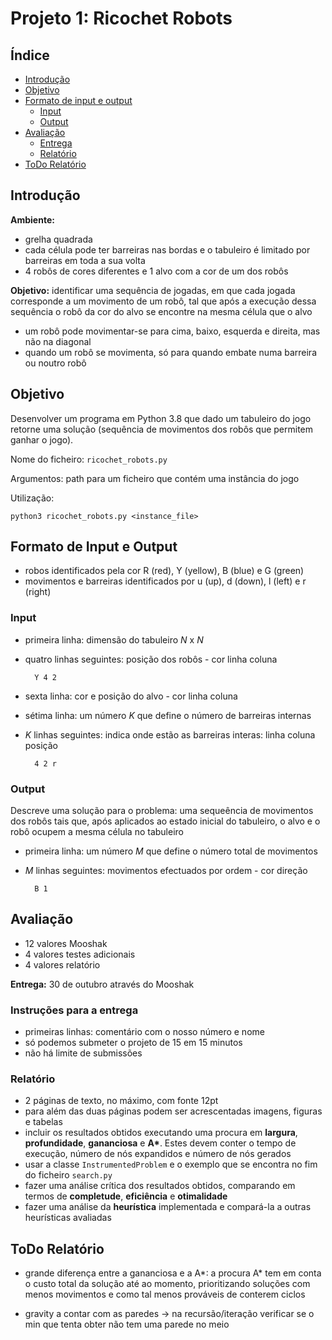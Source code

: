 # Projeto 1: Ricochet Robots

## Índice
- [Introdução](#introdução)
- [Objetivo](#objetivo)
- [Formato de input e output](#formato-de-input-e-output)
    - [Input](#input)
    - [Output](#output)
- [Avaliação](#avaliação)
    - [Entrega](#instruções-para-a-entrega)
    - [Relatório](#relatório)
- [ToDo Relatório](#todo-relatório)

## Introdução

**Ambiente:**
- grelha quadrada
- cada célula pode ter barreiras nas bordas e o tabuleiro é limitado por barreiras em toda a sua volta
- 4 robôs de cores diferentes e 1 alvo com a cor de um dos robôs

**Objetivo:** identificar uma sequência de jogadas, em que cada jogada corresponde a um movimento de um robô, tal que após a execução dessa sequência o robô da cor do alvo se encontre na mesma célula que o alvo

- um robô pode movimentar-se para cima, baixo, esquerda e direita, mas não na diagonal
- quando um robô se movimenta, só para quando embate numa barreira ou noutro robô

## Objetivo

Desenvolver um programa em Python 3.8 que dado um tabuleiro do jogo retorne uma solução (sequência de movimentos dos robôs que permitem ganhar o jogo).

Nome do ficheiro: `ricochet_robots.py`

Argumentos: path para um ficheiro que contém uma instância do jogo

Utilização:

    python3 ricochet_robots.py <instance_file>


## Formato de Input e Output
- robos identificados pela cor R (red), Y (yellow), B (blue) e G (green)
- movimentos e barreiras identificados por u (up), d (down), l (left) e r (right)

### Input
- primeira linha: dimensão do tabuleiro *N* x *N*
- quatro linhas seguintes: posição dos robôs - cor linha coluna
        
        Y 4 2

- sexta linha: cor e posição do alvo - cor linha coluna
- sétima linha: um número *K* que define o número de barreiras internas
- *K* linhas seguintes: indica onde estão as barreiras interas: linha coluna posição

        4 2 r

### Output
Descreve uma solução para o problema: uma sequeência de movimentos dos robôs tais que, após aplicados ao estado inicial do tabuleiro, o alvo e o robô ocupem a mesma célula no tabuleiro

- primeira linha: um número *M* que define o número total de movimentos
- *M* linhas seguintes: movimentos efectuados por ordem - cor direção

        B 1

## Avaliação
- 12 valores Mooshak
- 4 valores testes adicionais
- 4 valores relatório

**Entrega:** 30 de outubro através do Mooshak

### Instruções para a entrega
- primeiras linhas: comentário com o nosso número e nome
- só podemos submeter o projeto de 15 em 15 minutos
- não há limite de submissões

### Relatório
- 2 páginas de texto, no máximo, com fonte 12pt
- para além das duas páginas podem ser acrescentadas imagens, figuras e tabelas
- incluir os resultados obtidos executando uma procura em **largura**, **profundidade**, **gananciosa** e **A\***. Estes devem conter o tempo de execução, número de nós expandidos e número de nós gerados
- usar a classe `InstrumentedProblem` e o exemplo que se encontra no fim do ficheiro `search.py`
- fazer uma análise crítica dos resultados obtidos, comparando em termos de **completude**, **eficiência** e **otimalidade**
- fazer uma análise da **heurística** implementada e compará-la a outras heurísticas avaliadas

## ToDo Relatório
- grande diferença entre a gananciosa e a A*: a procura A* tem em conta o custo total da solução até ao momento, prioritizando soluções com menos movimentos e como tal menos prováveis de conterem ciclos 


- gravity a contar com as paredes -> na recursão/iteração verificar se o min que tenta obter não tem uma parede no meio

